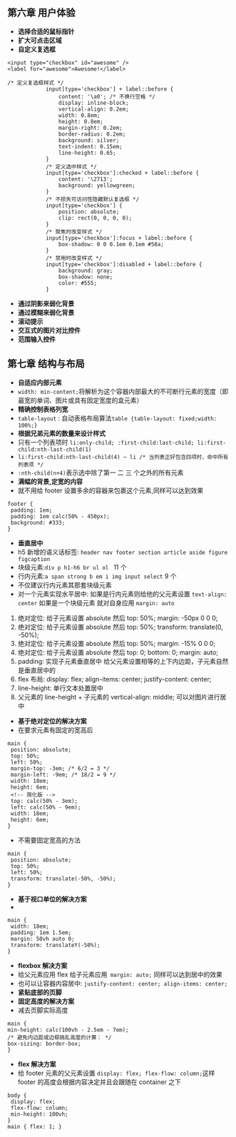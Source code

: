 <!--
 * @Author: your name
 * @Date: 2021-07-11 14:40:21
 * @LastEditTime: 2021-10-07 22:07:19
 * @LastEditors: Please set LastEditors
 * @Description: In User Settings Edit
 * @FilePath: \notes\study notes\css-study\css-style6.md
-->

## 第六章 用户体验

- **选择合适的鼠标指针**
- **扩大可点击区域**
- **自定义复选框**

```
<input type="checkbox" id="awesome" />
<label for="awesome">Awesome!</label>

/* 定义复选框样式 */
			input[type='checkbox'] + label::before {
				content: '\a0'; /* 不换行空格 */
				display: inline-block;
				vertical-align: 0.2em;
				width: 0.8em;
				height: 0.8em;
				margin-right: 0.2em;
				border-radius: 0.2em;
				background: silver;
				text-indent: 0.15em;
				line-height: 0.65;
			}
			/* 定义选中样式 */
			input[type='checkbox']:checked + label::before {
				content: '\2713';
				background: yellowgreen;
			}
			/* 不损失可访问性隐藏默认复选框 */
			input[type='checkbox'] {
				position: absolute;
				clip: rect(0, 0, 0, 0);
			}
			/* 聚焦时改变样式 */
			input[type='checkbox']:focus + label::before {
				box-shadow: 0 0 0.1em 0.1em #58a;
			}
			/* 禁用时改变样式 */
			input[type='checkbox']:disabled + label::before {
				background: gray;
				box-shadow: none;
				color: #555;
			}
```

- **通过阴影来弱化背景**
- **通过模糊来弱化背景**
- **滚动提示**
- **交互式的图片对比控件**
- **范围输入控件**

## 第七章 结构与布局

- **自适应内部元素**
- `width: min-content;`将解析为这个容器内部最大的不可断行元素的宽度（即最宽的单词、图片或具有固定宽度的盒元素）
- **精确控制表格列宽**
- `table-layout` : 自动表格布局算法`table {table-layout: fixed;width: 100%;}`
- **根据兄弟元素的数量来设计样式**
- 只有一个列表项时 `li:only-child; :first-child:last-child; li:first-child:nth-last-child(1)`
- `li:first-child:nth-last-child(4) ~ li /* 当列表正好包含四项时，命中所有列表项 */`
- `:nth-child(n+4)`表示选中除了第一 二 三 个之外的所有元素
- **满幅的背景,定宽的内容**
- 就不用给 footer 设置多余的容器来包裹这个元素,同样可以达到效果

```
footer {
 padding: 1em;
 padding: 1em calc(50% - 450px);
 background: #333;
}
```

- **垂直居中**
- h5 新增的语义话标签: `header nav footer section article aside figure figcaption`
- 块级元素:`div p h1-h6 br ul ol ` 11 个
- 行内元素:`a span strong b em i img input select` 9 个
- 不仅建议行内元素其那套块级元素
- 对一个元素实现水平居中: 如果是行内元素则给他的父元素设置 `text-align: center` 如果是一个块级元素 就对自身应用 `margin: auto`

1. 绝对定位: 给子元素设置 absolute 然后 top: 50%; margin: -50px 0 0 0;
2. 绝对定位: 给子元素设置 absolute 然后 top: 50%; transform: translate(0, -50%);
3. 绝对定位: 给子元素设置 absolute 然后 top: 50%; margin: -15% 0 0 0;
4. 绝对定位: 给子元素设置 absolute 然后 top: 0; bottom: 0; margin: auto;
5. padding: 实现子元素垂直居中 给父元素设置相等的上下内边距，子元素自然是垂直居中的
6. flex 布局: display: flex; align-items: center; justify-content: center;
7. line-height: 单行文本处置居中
8. 父元素的 line-height + 子元素的 vertical-align: middle; 可以对图片进行居中

- **基于绝对定位的解决方案**
- 在要求元素有固定的宽高后

```
main {
 position: absolute;
 top: 50%;
 left: 50%;
 margin-top: -3em; /* 6/2 = 3 */
 margin-left: -9em; /* 18/2 = 9 */
 width: 18em;
 height: 6em;
 <!-- 简化版 -->
 top: calc(50% - 3em);
 left: calc(50% - 9em);
 width: 18em;
 height: 6em;
}
```

- 不需要固定宽高的方法

```
main {
 position: absolute;
 top: 50%;
 left: 50%;
 transform: translate(-50%, -50%);
}

```

- **基于视口单位的解决方案**
-

```
main {
 width: 18em;
 padding: 1em 1.5em;
 margin: 50vh auto 0;
 transform: translateY(-50%);
}

```

- **flexbox 解决方案**
- 给父元素应用 flex 给子元素应用` margin: auto;` 同样可以达到居中的效果
- 也可以让容器内容居中: `justify-content: center; align-items: center;`
- **紧贴底部的页脚**
- **固定高度的解决方案**
- 减去页脚实际高度

```
main {
min-height: calc(100vh - 2.5em - 7em);
/* 避免内边距或边框搞乱高度的计算： */
box-sizing: border-box;
}
```

- **flex 解决方案**
- 给 footer 元素的父元素设置 `display: flex; flex-flow: column;`这样 footer 的高度会根据内容决定并且会跟随在 container 之下

```
body {
 display: flex;
 flex-flow: column;
 min-height: 100vh;
}
main { flex: 1; }
```
